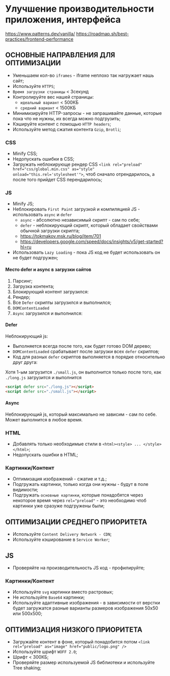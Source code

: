 # Улучшение производительности приложения, интерфейса

https://www.patterns.dev/vanilla/
https://roadmap.sh/best-practices/frontend-performance

## ОСНОВНЫЕ НАПРАВЛЕНИЯ ДЛЯ ОПТИМИЗАЦИИ
- Уменьшаем кол-во `iframes` - iframe неплохо так нагружает нашь сайт;
- Используйте `HTTPS`;
- `Время загрузки страницы` < 3секунд
- Контролируйте вес нашей страницы:
  - `идеальный вариант` < 500КБ
  - `средний вариант` < 1500КБ
- Минимизируйте HTTP-запросы - не запрашивайте данные, которые пока что не нужны, их всегда можно подгрузить;
- Кэшируйте контент с помощью `HTTP headers`;
- Используйте метод сжатия контента `Gzip`, `Brotli`;

### CSS
- Minify CSS;
- Недопускать ошибки в CSS;
- Загружать неблокирующе рендер CSS `<link rel="preload" href="css/global.min.css" as="style" onload="this.rel='stylesheet'">`, чтоб сначало отрендарилось, а после того прийдет CSS перендарилось;

### JS
- Minify JS;
- Неблокировать `First Paint` загрузкой и компиляцией JS - использовать `async` и `defer`
  - `async` - абсолютно независимый скрипт - сам по себе;
  - `defer` - неблокирующий скрипт, который обладает свойствами обычной загрузки скрипта;
  - https://tokmakov.msk.ru/blog/item/701
  - https://developers.google.com/speed/docs/insights/v5/get-started?hl=ru
- Использовать `Lazy Loading` - пока JS код не будет использовать он не будет подгружен;

#### Место defer и async в загрузки сайтов
1. Парсинг;
2. Загрузка контента;
3. Блокирующий контент загрузился:
4. Рендер;
5. Все `Defer` скрипты загрузился и выполнился;
6. `DOMContentLoaded`
7. `Async` загрузился и выполнился:

#### Defer
Неблокирующий js: 
- Выполняется всегда после того, как будет готово DOM дерево;
- `DOMContentLoaded` срабатывает после загрузки всех `defer` скриптов;
- Код для разных `defer` скриптов выполняется в порядке относительно друг друга:

Хотя 1-ым загрузится `./small.js`, он выполнится только после того, как `./long.js` загрузится и выполнится

```html
<script defer src="./long.js"></script>
<script defer src="./small.js"></script>
```

#### Async
Неблокирующий js, который максимально не зависим - сам по себе. Может выполнится в любое время.

### HTML
- Добавлять только необходимые стили в `<html><style> ... </style></html>`;
- Недопускать ошибки в HTML;

### Картинки/Контент
- Оптимизация изображений - сжатие и т.д.;
- Подгружать картинки, только когда они нужны - будут в поле видимости;
- Подгружать `основные картинки`, которые понадобятся через некоторое время через `rel="preload"` - это необходимо чтоб картинки уже сразуже подгружены были;

## ОПТИМИЗАЦИИ СРЕДНЕГО ПРИОРИТЕТА
- Используйте `Content Delivery Network - CDN`;
- Используйте кэширование в `Service Worker`;

## JS
- Проверяйте на производительность JS код - профилируйте;


### Картинки/Контент
- Используйте `svg` картинки вместо растровых;
- Не используйте `Base64` картинки;
- Используйте адаптивные изображения - в зависимости от верстки будет загружатся разные варианты размеров изображения 50x50 или 500x500;

## ОПТИМИЗАЦИЯ НИЗКОГО ПРИОРИТЕТА
- Загружайте контент в фоне, который понадобится потом `<link rel="preload" as="image" href="public/logo.png" />`
- Используйте шрифт `WOFF 2.0`;
- Шрифт < 300КБ;
- Проверяйте размер используемой JS библиотеки и используйте Tree shaking;